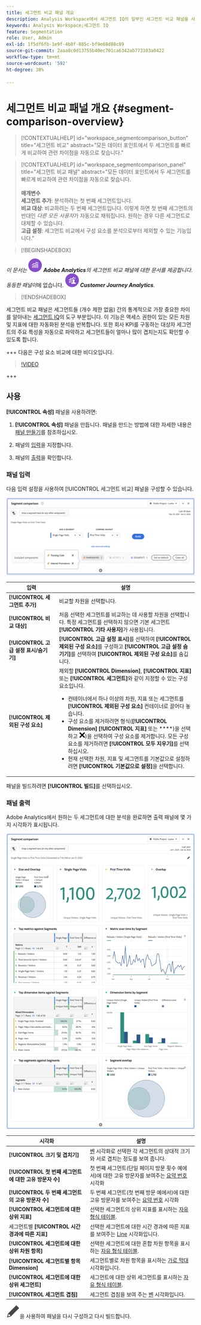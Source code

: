 ```yaml
---
title: 세그먼트 비교 패널 개요
description: Analysis Workspace에서 세그먼트 IQ의 일부인 세그먼트 비교 패널을 사용하는 방법을 알아봅니다.
keywords: Analysis Workspace;세그먼트 IQ
feature: Segmentation
role: User, Admin
exl-id: 1f5df6fb-1e9f-4b8f-885c-bf9e68d88c89
source-git-commit: 2aaa8c0d13755b40ec701ca6342ab773103a0422
workflow-type: tm+mt
source-wordcount: '592'
ht-degree: 38%

---
```


# 세그먼트 비교 패널 개요 {#segment-comparison-overview}

<!-- markdownlint-disable MD034 -->

>[!CONTEXTUALHELP]
>id="workspace_segmentcomparison_button"
>title="세그먼트 비교"
>abstract="모든 데이터 포인트에서 두 세그먼트를 빠르게 비교하여 관련 차이점을 자동으로 찾습니다."

<!-- markdownlint-enable MD034 -->

<!-- markdownlint-disable MD034 -->

>[!CONTEXTUALHELP]
>id="workspace_segmentcomparison_panel"
>title="세그먼트 비교 패널"
>abstract="모든 데이터 포인트에서 두 세그먼트를 빠르게 비교하여 관련 차이점을 자동으로 찾습니다.<br/><br/>**매개변수&#x200B;**<br/>**세그먼트 추가**: 분석하려는 첫 번째 세그먼트입니다.<br/>**비교 대상**: 비교하려는 두 번째 세그먼트입니다. 이렇게 하면 첫 번째 세그먼트의 반대인 *다른 모든 사용자*&#x200B;가 자동으로 채워집니다. 원하는 경우 다른 세그먼트로 대체할 수 있습니다.<br/>**고급 설정**: 세그먼트 비교에서 구성 요소를 분석으로부터 제외할 수 있는 기능입니다."
<!-- markdownlint-enable MD034 -->

>[!BEGINSHADEBOX]

_이 문서는_ ![AdobeAnalytics](/help/assets/icons/AdobeAnalytics.svg) _**Adobe Analytics**&#x200B;의 세그먼트 비교 패널에 대한 문서를 제공합니다._<br/>_동등한 패널이_&#x200B;에 없습니다. ![CustomerJourneyAnalytics](/help/assets/icons/CustomerJourneyAnalytics.svg) _**Customer Journey Analytics**._

>[!ENDSHADEBOX]

세그먼트 비교 패널은 세그먼트들 (개수 제한 없음) 간의 통계적으로 가장 중요한 차이를 알아내는 [세그먼트 IQ](../../segment-iq.md)의 도구 부분입니다. 이 기능은 액세스 권한이 있는 모든 차원 및 지표에 대한 자동화된 분석을 반복합니다. 또한 회사 KPI를 구동하는 대상자 세그먼트의 주요 특성을 자동으로 파악하고 세그먼트들이 얼마나 많이 겹치는지도 확인할 수 있도록 합니다.

+++ 다음은 구성 요소 비교에 대한 비디오입니다.

>[!VIDEO](https://video.tv.adobe.com/v/23976/?quality=12)

+++

## 사용

**[!UICONTROL 속성]** 패널을 사용하려면:

1. **[!UICONTROL 속성]** 패널을 만듭니다. 패널을 만드는 방법에 대한 자세한 내용은 [패널 만들기](../panels.md#create-a-panel)를 참조하십시오.

1. 패널의 [입력](#panel-input)을 지정합니다.

1. 패널의 [출력](#panel-output)을 확인합니다.



### 패널 입력

다음 입력 설정을 사용하여 [!UICONTROL 세그먼트 비교] 패널을 구성할 수 있습니다.

![세그먼트 비교 입력 패널](assets/segment-comparison-input.png)

| 입력 | 설명 |
| --- | --- |
| **[!UICONTROL 세그먼트 추가]** | 비교할 차원을 선택합니다. |
| **[!UICONTROL 비교 대상]** | 처음 선택한 세그먼트를 비교하는 데 사용할 차원을 선택합니다. 특정 세그먼트를 선택하지 않으면 기본 세그먼트 **[!UICONTROL 기타 사용자]**&#x200B;가 사용됩니다. |
| **[!UICONTROL 고급 설정 표시/숨기기]** | **[!UICONTROL 고급 설정 표시]**&#x200B;를 선택하여 **[!UICONTROL 제외된 구성 요소]**&#x200B;를 구성하고 **[!UICONTROL 고급 설정 숨기기]**&#x200B;를 선택하여 **[!UICONTROL 제외된 구성 요소]**&#x200B;를 숨깁니다. |
| **[!UICONTROL 제외된 구성 요소]** | 제외할 **[!UICONTROL Dimension]**, **[!UICONTROL 지표]** 또는 **[!UICONTROL 세그먼트]**&#x200B;와 같이 지정할 수 있는 구성 요소입니다.<br><ul><li>컨테이너에서 하나 이상의 차원, 지표 또는 세그먼트를 **[!UICONTROL 제외된 구성 요소]** 컨테이너로 끌어다 놓습니다.</li><li>구성 요소를 제거하려면 형식(**[!UICONTROL Dimension]** **[!UICONTROL 지표]** 또는 ****)을 선택하고 ![CrossSize75](/help/assets/icons/CrossSize75.svg))을 선택하여 구성 요소를 제거합니다. 모든 구성 요소를 제거하려면 **[!UICONTROL 모두 지우기]**&#x200B;를 선택하십시오.</li><li>현재 선택한 차원, 지표 및 세그먼트를 기본값으로 설정하려면 **[!UICONTROL 기본값으로 설정]**&#x200B;을 선택합니다.</li></ul> |

패널을 빌드하려면 **[!UICONTROL 빌드]**&#x200B;를 선택하십시오.

### 패널 출력

Adobe Analytics에서 원하는 두 세그먼트에 대한 분석을 완료하면 출력 패널에 몇 가지 시각화가 표시됩니다.

![패널 출력 세그먼트 비교](assets/segment-comparison-output.png)

| 시각화 | 설명 |
|---|---|
| **[!UICONTROL 크기 및 겹치기]** | [벤](/help/analyze/analysis-workspace/visualizations/venn.md) 시각화로 선택한 각 세그먼트의 상대적 크기와 서로 겹치는 정도를 보여 줍니다. |
| **[!UICONTROL 첫 번째 세그먼트에 대한 고유 방문자 수]** | 첫 번째 세그먼트(단일 페이지 방문 횟수 예에서)에 대한 고유 방문자를 보여주는 [요약 번호](/help/analyze/analysis-workspace/visualizations/summary-number-change.md) 시각화 |
| **[!UICONTROL 두 번째 세그먼트의 고유 방문자 수]** | 두 번째 세그먼트(첫 번째 방문 예에서)에 대한 고유 방문자를 보여주는 [요약 번호](/help/analyze/analysis-workspace/visualizations/summary-number-change.md) 시각화 |
| **[!UICONTROL 세그먼트에 대한 상위 지표]** | 선택한 세그먼트의 상위 지표를 표시하는 [자유 형식 테이블](/help/analyze/analysis-workspace/visualizations/freeform-table/freeform-table.md). |
| 세그먼트별 **[!UICONTROL 시간 경과에 따른 지표]** | 선택한 세그먼트에 대한 시간 경과에 따른 지표를 보여주는 [Line](/help/analyze/analysis-workspace/visualizations/line.md) 시각화입니다. |
| **[!UICONTROL 세그먼트에 대한 상위 차원 항목]** | 선택한 세그먼트에 대한 혼합 차원 항목을 표시하는 [자유 형식 테이블](/help/analyze/analysis-workspace/visualizations/freeform-table/freeform-table.md). |
| **[!UICONTROL 세그먼트별 항목 Dimension]** | 세그먼트별로 차원 항목을 표시하는 [가로 막대](/help/analyze/analysis-workspace/visualizations/horizontal-bar.md) 시각화입니다. |
| **[!UICONTROL 세그먼트에 대한 상위 세그먼트]** | 세그먼트에 대한 상위 세그먼트를 표시하는 [자유 형식 테이블](/help/analyze/analysis-workspace/visualizations/freeform-table/freeform-table.md). |
| **[!UICONTROL 세그먼트 겹침]** | 세그먼트 겹침을 보여 주는 [벤](/help/analyze/analysis-workspace/visualizations/venn.md) 시각화입니다. |

![편집](/help/assets/icons/Edit.svg)을 사용하여 패널을 다시 구성하고 다시 빌드합니다.


<!--
#### Size and overlap

Illustrates the comparative sizes of each selected segment and how much they overlap with each other using a venn diagram. You can hover over the visual to see how many visitors were in each overlapping or non-overlapping section. You can also right click on the overlap to create a brand new segment for further analysis. If the two segments are mutually exclusive, no overlap is shown between the two circles (typically seen with segments using a hit container).

![Size and overlap](assets/size-overlap.png)

#### Population summaries

To the right of the Size and Overlap visualization, the total unique visitor count in each segment and overlap is shown.

![Population summaries](assets/population_summaries.png)

#### Top metrics

Displays the most statistically significant metrics between the two segments. Each row in this table represents a differentiating metric, ranked by how different it is between each segment. A difference score of 1 means it is statistically significant, while a difference score of 0 means there is no statistical significance.

This visualization is similar to freeform tables in Analysis Workspace. If deeper analysis on a specific metric is desired, hover over a line item and click 'Create visual'. A new table is created to analyze that specific metric. If a metric is irrelevant to your analysis, hover over the line item and click the 'X' to remove it.

>[!NOTE]
>
>Metrics added to this table after the segment comparison has finished do not receive a Difference Score.

![Top metrics](assets/top-metrics.png)

#### Metric over time by segment

To the right of the metrics table is a linked visualization. You can click a line item in the table on the left, and this visualization updates to show that metric trended over time.

![Top metrics line](assets/linked-viz.png)

#### Top dimensions

Shows the most statistically significant dimension items across all of your dimensions. Each row shows the percentage of each segment exhibiting this dimension item. For example, this table might reveal that 100% of visitors in 'Segment A' had the dimension item 'Browser Type: Google', whereas only 19.6% of 'Segment B' had this dimension item. A difference score of 1 means it is statistically significant, while a difference score of 0 means there is no statistical significance.

This visualization is similar to freeform tables in Analysis Workspace. If deeper analysis on a specific dimension item is desired, hover over a line item and click 'Create visual'. A new table is created to analyze that specific dimension item. If a dimension item is irrelevant to your analysis, hover over the line item and click the 'X' to remove it.

>[!NOTE]
>
>Dimension items added to this table after the segment comparison has finished do not receive a Difference Score.

![Top dimensions](assets/top-dimension-item1.png)

#### Dimension items by segment

To the right of the dimensions table is a linked bar chart visualization. It shows all displayed dimension items in a bar chart. Clicking a line item in the table on the left updates the visualization on the right.

![Top dimensions bar chart](assets/top-dimension-item.png)

#### Top segments

Shows which other segments (other than the two segments selected for comparison) have statistically significant overlap. For example, this table can show that a third segment, 'Repeat Visitors', overlaps highly with 'Segment A' but does not overlap with 'Segment B'. A difference score of 1 means it is statistically significant, while a difference score of 0 means there is no statistical significance.

This visualization is similar to freeform tables in Analysis Workspace. If deeper analysis on a specific segment is desired, hover over a line item and click 'Create visual'. A new table is created to analyze that specific segment. If a segment is irrelevant to your analysis, hover over the line item and click the 'X' to remove it.

>[!NOTE]
>
>Segments added to this table after the segment comparison has finished do not receive a Difference Score.

![Top segments](assets/top-segments.png)

#### Segment overlap

To the right of the segments table is a linked venn diagram visualization. It shows the most statistically significant segment applied to your compared segments. For example, 'Segment A' + 'Statistically significant segment' vs. 'Segment B' + 'Statistically significant segment'. Clicking a segment line item in the table on the left updates the venn diagram on the right.

![Top segments venn diagram](assets/segment-overlap.png)

-->
